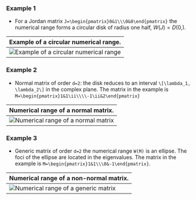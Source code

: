 ### Example 1

  - For a Jordan matrix `J=\begin{pmatrix}0&1\\\0&0\end{pmatrix}` the
    numerical range forms a circular disk of radius one half, $W(J) =
    D(0,)$.

<center>

| Example of a circular numerical range.                               |
| :------------------------------------------------------------------- |
| ![Example of a circular numerical range](/properties/2x2_circle.png) |

</center>

### Example 2

  - Normal matrix of order `d=2`: the disk reduces to an interval
    `\[\lambda_1, \lambda_2\]` in the complex plane. The matrix in the
    example is `M=\begin{pmatrix}1&1\ii\\\\-1\ii&2\end{pmatrix}`

<center>

| Numerical range of a normal matrix.                             |
| :-------------------------------------------------------------- |
| ![Numerical range of a normal matrix](/properties/2x2_line.png) |

</center>

### Example 3

  - Generic matrix of order `d=2` the numerical range `W(M)` is an
    ellipse. The foci of the ellipse are located in the eigenvalues. The
    matrix in the example is `M=\begin{pmatrix}1&1\\\0&-1\end{pmatrix}`.

<center>

| Numerical range of a non-normal matrix.                                              |
| :----------------------------------------------------------------------------------- |
| ![Numerical range of a generic matrix](/numerical-range/examples/2x2ellipse.pdf.png) |

</center>
